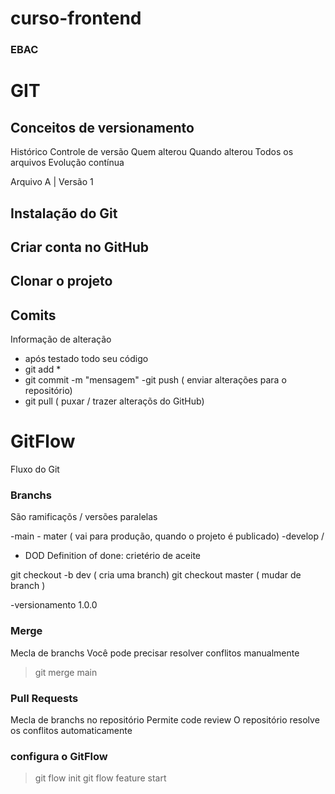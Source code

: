 # curso-frontend
### EBAC

# GIT
## Conceitos de versionamento
Histórico 
Controle de versão
Quem alterou
Quando alterou
Todos os arquivos
Evolução contínua

Arquivo A | Versão 1

## Instalação do Git

## Criar conta no GitHub

## Clonar o projeto

## Comits
Informação de alteração
- após testado todo seu código
- git add *
- git commit -m "mensagem"
-git push ( enviar alterações para o repositório)
- git pull ( puxar / trazer alteraçõs do GitHub)

# GitFlow
Fluxo do Git


### Branchs
São ramificaçõs / versões paralelas

-main - mater ( vai para produção, quando o projeto é publicado)
-develop / 
- DOD  Definition of done: crietério de aceite

git checkout -b dev ( cria uma branch)
git checkout master ( mudar de branch )

-versionamento 1.0.0

### Merge
Mecla de branchs
Você pode precisar resolver conflitos manualmente

> git merge main    

### Pull Requests
Mecla de branchs no repositório
Permite code review
O repositório resolve os conflitos automaticamente

### configura o GitFlow
>git flow init
>git flow feature start